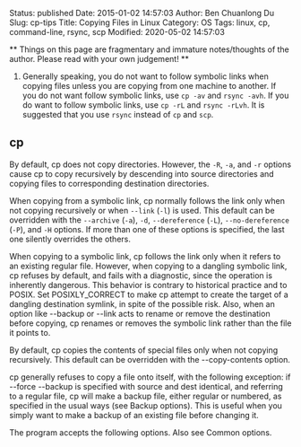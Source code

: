 Status: published
Date: 2015-01-02 14:57:03
Author: Ben Chuanlong Du
Slug: cp-tips
Title: Copying Files in Linux
Category: OS
Tags: linux, cp, command-line, rsync, scp
Modified: 2020-05-02 14:57:03

**
Things on this page are
fragmentary and immature notes/thoughts of the author.
Please read with your own judgement!
**

1. Generally speaking, 
    you do not want to follow symbolic links when copying files 
    unless you are copying from one machine to another.
    If you do not want follow symbolic links,
    use `cp -av` and `rsync -avh`.
    If you do want to follow symbolic links,
    use `cp -rL` and `rsync -rLvh`.
    It is suggested that you use `rsync` instead of `cp` and `scp`.

## cp

By default, 
cp does not copy directories. 
However, 
the `-R`, `-a`, and `-r` options cause cp to copy recursively 
by descending into source directories 
and copying files to corresponding destination directories.

When copying from a symbolic link, 
cp normally follows the link only when not copying recursively 
or when `--link` (`-l`) is used. 
This default can be overridden 
with the `--archive` (`-a`), `-d`, `--dereference` (`-L`), `--no-dereference` (`-P`), 
and `-H` options. 
If more than one of these options is specified, the last one silently overrides the others.

When copying to a symbolic link, 
cp follows the link only when it refers to an existing regular file. 
However, 
when copying to a dangling symbolic link, 
cp refuses by default, 
and fails with a diagnostic, 
since the operation is inherently dangerous. 
This behavior is contrary to historical practice and to POSIX. 
Set POSIXLY_CORRECT to make cp attempt to create the target of a dangling destination symlink, in spite of the possible risk. Also, when an option like --backup or --link acts to rename or remove the destination before copying, cp renames or removes the symbolic link rather than the file it points to.

By default, cp copies the contents of special files only when not copying recursively. This default can be overridden with the --copy-contents option.

cp generally refuses to copy a file onto itself, with the following exception: if --force --backup is specified with source and dest identical, and referring to a regular file, cp will make a backup file, either regular or numbered, as specified in the usual ways (see Backup options). This is useful when you simply want to make a backup of an existing file before changing it.

The program accepts the following options. Also see Common options. 
